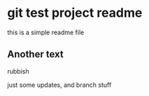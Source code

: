 # git test project readme 

this is a simple readme file

## Another text 

rubbish 

just some updates, and branch stuff